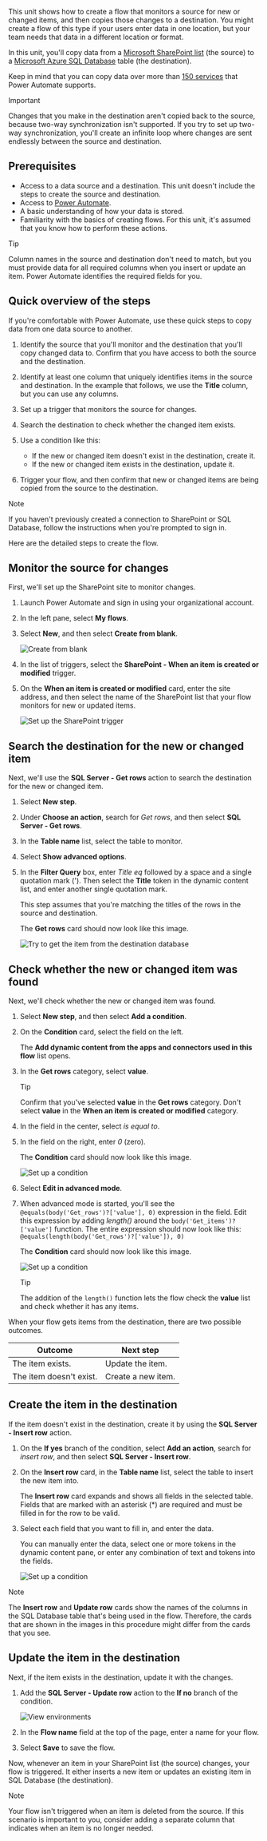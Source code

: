 This unit shows how to create a flow that monitors a source for new or changed items, and then copies those changes to a destination. You might create a flow of this type if your users enter data in one location, but your team needs that data in a different location or format.

In this unit, you'll copy data from a [Microsoft SharePoint list](https://support.office.com/article/SharePoint-lists-I-An-introduction-f11cd5fe-bc87-4f9e-9bfe-bbd87a22a194) (the source) to a [Microsoft Azure SQL Database](https://docs.microsoft.com/azure/sql-database/sql-database-technical-overview) table (the destination).

Keep in mind that you can copy data over more than [150 services](https://flow.microsoft.com/connectors/) that Power Automate supports.

> [!IMPORTANT]
> Changes that you make in the destination aren't copied back to the source, because two-way synchronization isn't supported. If you try to set up two-way synchronization, you'll create an infinite loop where changes are sent endlessly between the source and destination.

## Prerequisites

* Access to a data source and a destination. This unit doesn't include the steps to create the source and destination.
* Access to [Power Automate](https://flow.microsoft.com).
* A basic understanding of how your data is stored.
* Familiarity with the basics of creating flows. For this unit, it's assumed that you know how to perform these actions.

> [!TIP]
> Column names in the source and destination don't need to match, but you must provide data for all required columns when you insert or update an item. Power Automate identifies the required fields for you.

## Quick overview of the steps

If you're comfortable with Power Automate, use these quick steps to copy data from one data source to another.

1. Identify the source that you'll monitor and the destination that you'll copy changed data to. Confirm that you have access to both the source and the destination.
2. Identify at least one column that uniquely identifies items in the source and destination. In the example that follows, we use the **Title** column, but you can use any columns.
3. Set up a trigger that monitors the source for changes.
4. Search the destination to check whether the changed item exists.
5. Use a condition like this:

    * If the new or changed item doesn't exist in the destination, create it.
    * If the new or changed item exists in the destination, update it.

6. Trigger your flow, and then confirm that new or changed items are being copied from the source to the destination.

> [!NOTE]
> If you haven't previously created a connection to SharePoint or SQL Database, follow the instructions when you're prompted to sign in.

Here are the detailed steps to create the flow.

## Monitor the source for changes

First, we'll set up the SharePoint site to monitor changes.

1. Launch Power Automate and sign in using your organizational account.
1. In the left pane, select **My flows**.
1. Select **New**, and then select **Create from blank**.

    ![Create from blank](../media/flow-create-blank.png)

1. In the list of triggers, select the **SharePoint - When an item is created or modified** trigger.
1. On the **When an item is created or modified** card, enter the site address, and then select the name of the SharePoint list that your flow monitors for new or updated items.

    ![Set up the SharePoint trigger](../media/configure-sharepoint-trigger.png)

## Search the destination for the new or changed item

Next, we'll use the **SQL Server - Get rows** action to search the destination for the new or changed item.

1. Select **New step**.
1. Under **Choose an action**, search for *Get rows*, and then select **SQL Server - Get rows**.
1. In the **Table name** list, select the table to monitor.
1. Select **Show advanced options**.
1. In the **Filter Query** box, enter *Title eq* followed by a space and a single quotation mark ('). Then select the **Title** token in the dynamic content list, and enter another single quotation mark.

    This step assumes that you're matching the titles of the rows in the source and destination.

    The **Get rows** card should now look like this image.

    ![Try to get the item from the destination database](../media/configure-sql-get-rows-action.png)

## Check whether the new or changed item was found

Next, we'll check whether the new or changed item was found.

1. Select **New step**, and then select **Add a condition**.
2. On the **Condition** card, select the field on the left.

    The **Add dynamic content from the apps and connectors used in this flow** list opens.

3. In the **Get rows** category, select **value**.

    > [!TIP]
    > Confirm that you've selected **value** in the **Get rows** category. Don't select **value** in the **When an item is created or modified** category.

4. In the field in the center, select *is equal to*.
5. In the field on the right, enter *0* (zero).

    The **Condition** card should now look like this image.

    ![Set up a condition](../media/configure-condition.png)

6. Select **Edit in advanced mode**.
7. When advanced mode is started, you'll see the `@equals(body('Get_rows')?['value'], 0)` expression in the field. Edit this expression by adding *length()* around the `body('Get_items')?['value']` function. The entire expression should now look like this: `@equals(length(body('Get_rows')?['value']), 0)`

    The **Condition** card should now look like this image.

    ![Set up a condition](../media/configure-condition-add-length.png)

    > [!TIP]
    > The addition of the `length()` function lets the flow check the **value** list and check whether it has any items.

When your flow gets items from the destination, there are two possible outcomes.

| Outcome | Next step |
| --- | --- |
| The item exists. | Update the item. |
| The item doesn't exist. | Create a new item. |

## Create the item in the destination

If the item doesn't exist in the destination, create it by using the **SQL Server - Insert row** action.

1. On the **If yes** branch of the condition, select **Add an action**, search for *insert row*, and then select **SQL Server - Insert row**.
2. On the **Insert row** card, in the **Table name** list, select the table to insert the new item into.

    The **Insert row** card expands and shows all fields in the selected table. Fields that are marked with an asterisk (*) are required and must be filled in for the row to be valid.

3. Select each field that you want to fill in, and enter the data.

    You can manually enter the data, select one or more tokens in the dynamic content pane, or enter any combination of text and tokens into the fields.

    ![Set up a condition](../media/insert-row.png)

> [!NOTE]
> The **Insert row** and **Update row** cards show the names of the columns in the SQL Database table that's being used in the flow. Therefore, the cards that are shown in the images in this procedure might differ from the cards that you see. 

## Update the item in the destination

Next, if the item exists in the destination, update it with the changes.

1. Add the **SQL Server - Update row** action to the **If no** branch of the condition.

    ![View environments](../media/update-row.png)

1. In the **Flow name** field at the top of the page, enter a name for your flow.
1. Select **Save** to save the flow.

Now, whenever an item in your SharePoint list (the source) changes, your flow is triggered. It either inserts a new item or updates an existing item in SQL Database (the destination).

> [!NOTE]
> Your flow isn't triggered when an item is deleted from the source. If this scenario is important to you, consider adding a separate column that indicates when an item is no longer needed.
